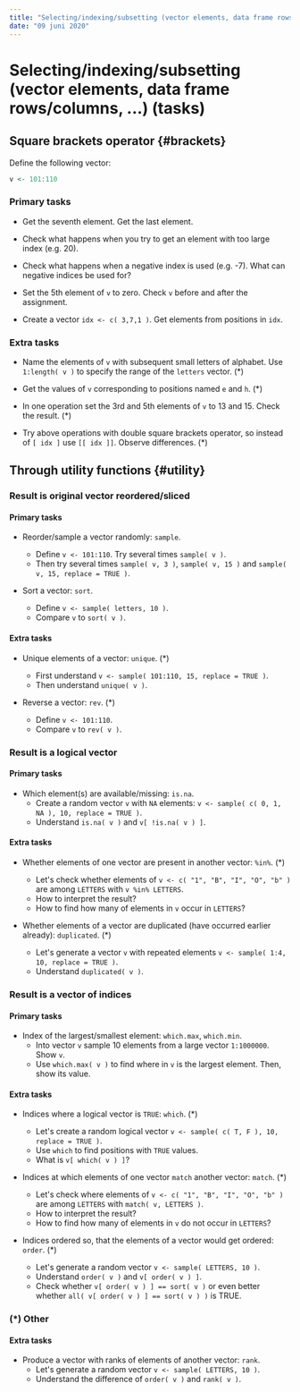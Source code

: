 ```yaml
---
title: "Selecting/indexing/subsetting (vector elements, data frame rows/columns, ...) (tasks)"
date: "09 juni 2020"
---
```




# Selecting/indexing/subsetting (vector elements, data frame rows/columns, ...) (tasks)

## Square brackets operator {#brackets}

Define the following vector:


```r
v <- 101:110
```

### Primary tasks

- Get the seventh element. Get the last element.


- Check what happens when you try to get an element with too large index (e.g. 20).


- Check what happens when a negative index is used (e.g. -7). What can negative indices be used for?


- Set the 5th element of `v` to zero. Check `v` before and after the assignment.


- Create a vector `idx <- c( 3,7,1 )`. Get elements from positions in `idx`.


### Extra tasks

- Name the elements of `v` with subsequent small letters of alphabet. Use `1:length( v )` to specify the range of the `letters` vector. (*)


- Get the values of `v` corresponding to positions named `e` and `h`. (*)


- In one operation set the 3rd and 5th elements of `v` to 13 and 15. Check the result. (*)



- Try above operations with double square brackets operator, so instead of `[ idx ]` use `[[ idx ]]`. Observe differences. (*)

## Through utility functions {#utility}

### Result is original vector reordered/sliced

#### Primary tasks

- Reorder/sample a vector randomly: `sample`.
    - Define `v <- 101:110`. Try several times `sample( v )`. 
    - Then try several times `sample( v, 3 )`, `sample( v, 15 )` and `sample( v, 15, replace = TRUE )`.



- Sort a vector: `sort`. 
    - Define `v <- sample( letters, 10 )`. 
    - Compare `v` to `sort( v )`.


#### Extra tasks

- Unique elements of a vector: `unique`. (*)
    - First understand `v <- sample( 101:110, 15, replace = TRUE )`. 
    - Then understand `unique( v )`.


- Reverse a vector: `rev`. (*)
    - Define `v <- 101:110`. 
    - Compare `v` to `rev( v )`.


### Result is a logical vector

#### Primary tasks

- Which element(s) are available/missing: `is.na`.
    - Create a random vector `v` with `NA` elements: `v <- sample( c( 0, 1, NA ), 10, replace = TRUE )`. 
    - Understand `is.na( v )` and `v[ !is.na( v ) ]`.


#### Extra tasks

- Whether elements of one vector are present in another vector: `%in%`. (*) 
    - Let's check whether elements of `v <- c( "1", "B", "I", "O", "b" )` are among `LETTERS` with `v %in% LETTERS`. 
    - How to interpret the result? 
    - How to find how many of elements in `v` occur in `LETTERS`?


- Whether elements of a vector are duplicated (have occurred earlier already): `duplicated`. (*)
    - Let's generate a vector `v` with repeated elements `v <- sample( 1:4, 10, replace = TRUE )`. 
    - Understand `duplicated( v )`.


### Result is a vector of indices

#### Primary tasks

- Index of the largest/smallest element: `which.max`, `which.min`.
    - Into vector `v` sample 10 elements from a large vector `1:1000000`. Show `v`.
    - Use `which.max( v )` to find where in `v` is the largest element. Then, show its value.


#### Extra tasks

- Indices where a logical vector is `TRUE`: `which`. (*)
    - Let's create a random logical vector `v <- sample( c( T, F ), 10, replace = TRUE )`. 
    - Use `which` to find positions with `TRUE` values. 
    - What is `v[ which( v ) ]`?


- Indices at which elements of one vector `match` another vector: `match`. (*)
    - Let's check where elements of `v <- c( "1", "B", "I", "O", "b" )` are among `LETTERS` with `match( v, LETTERS )`.
    - How to interpret the result? 
    - How to find how many of elements in `v` do not occur in `LETTERS`?


- Indices ordered so, that the elements of a vector would get ordered: `order`. (*)
    - Let's generate a random vector `v <- sample( LETTERS, 10 )`.
    - Understand `order( v )` and `v[ order( v ) ]`.
    - Check whether `v[ order( v ) ] == sort( v )` or even better whether `all( v[ order( v ) ] == sort( v ) )` is TRUE.


### (*) Other

#### Extra tasks

- Produce a vector with ranks of elements of another vector: `rank`.
    - Let's generate a random vector `v <- sample( LETTERS, 10 )`.
    - Understand the difference of `order( v )` and `rank( v )`.



